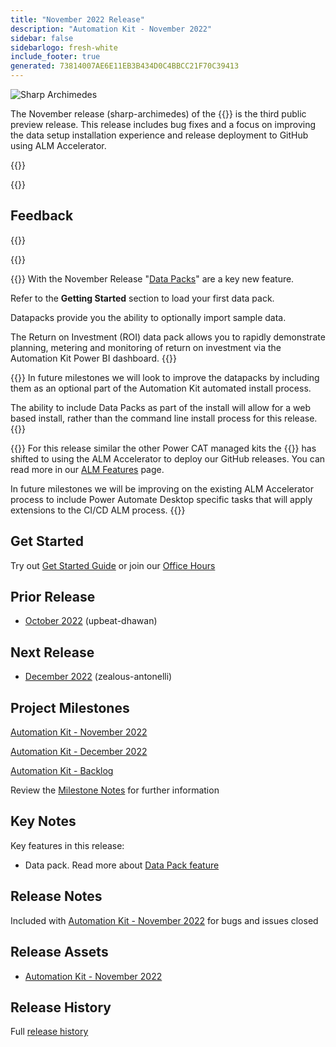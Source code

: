 ```yaml
---
title: "November 2022 Release"
description: "Automation Kit - November 2022"
sidebar: false
sidebarlogo: fresh-white
include_footer: true
generated: 73814007AE6E11EB3B434D0C4BBCC21F70C39413
---
```


<div class="optional">

![Sharp Archimedes](/images/sharp-archimedes.png)

The November release (sharp-archimedes) of the {{<product-name>}} is the third public preview release. This release includes bug fixes and a focus on improving the data setup installation experience and release deployment to GitHub using ALM Accelerator.

</div>

{{<presentation slides="1,2,3">}}

<div class="optional">

{{<presentationStyles>}}

## Feedback

{{<questions name="/content/en-gb/releases/november-2022.json" completed="Thank you for providing feedback" showNavigationButtons="false" locale="en-gb">}}

</div>

{{<slideStyles>}}

{{<slide  id="slide1" audio="releases/november-2022/DataPacks.mp3" description="Automation Kit Overview" image="releases/november-2022/DataPacks.svg" >}}
With the November Release "[Data Packs](/en-gb/features/datapacks)" are a key new feature.

Refer to the **Getting Started** section to load your first data pack.

Datapacks provide you the ability to optionally import sample data.

The Return on Investment (ROI) data pack allows you to rapidly demonstrate planning, metering and monitoring of return on investment via the Automation Kit Power BI dashboard.
{{</slide>}}

{{<slide  id="slide2" audio="releases/november-2022/DataPacks-WhatsNext.mp3" description="Automation Kit Features" image="releases/november-2022/DataPacks-WhatsNext.svg?v=1" >}}
In future milestones we will look to improve the datapacks by including them as an optional part of the Automation Kit automated install process.

The ability to include Data Packs as part of the install will allow for a web based install, rather than the command line install process for this release.
{{</slide>}}


{{<slide id="slide3" audio="releases/november-2022/alm-roadmap.mp3" description="ALM Roadmap" localImage="/images/illustrations/alm-roadmap-2022-11.svg" >}}
For this release similar the other Power CAT managed kits the {{<product-name>}} has shifted to using the ALM Accelerator to deploy our GitHub releases. You can read more in our [ALM Features](/en-gb/features/alm) page.

In future milestones we will be improving on the existing ALM Accelerator process to include Power Automate Desktop specific tasks that will apply extensions to the CI/CD ALM process.
{{</slide>}}

<div class="optional">

## Get Started

Try out [Get Started Guide](/en-gb/get-started) or join our [Office Hours](/en-gb/office-hours)

## Prior Release

- [October 2022](/en-gb/releases/october-2022) (upbeat-dhawan)

## Next Release

- [December 2022](/en-gb/releases/december-2022) (zealous-antonelli)

## Project Milestones

[Automation Kit - November 2022](https://github.com/orgs/microsoft/projects/486/views/4)

[Automation Kit - December 2022](https://github.com/orgs/microsoft/projects/486/views/5)

[Automation Kit - Backlog](https://github.com/orgs/microsoft/projects/486/views/1)

Review the [Milestone Notes](/en-gb/releases/milestones) for further information

## Key Notes

Key features in this release:

- Data pack. Read more about [Data Pack feature](/en-gb/features/datapacks)

## Release Notes

Included with [Automation Kit - November 2022](https://github.com/microsoft/powercat-automation-kit/releases/tag/AutomationKit-November2022) for bugs and issues closed

## Release Assets

- [Automation Kit - November 2022](https://github.com/microsoft/powercat-automation-kit/releases/tag/AutomationKit-November2022)

## Release History

Full [release history](/en-gb/releases)

</div>
